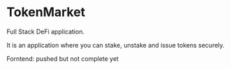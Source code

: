 # TokenMarket
Full Stack DeFi application.

It is an application where you can stake, unstake and issue tokens securely.

Forntend: pushed but not complete yet
